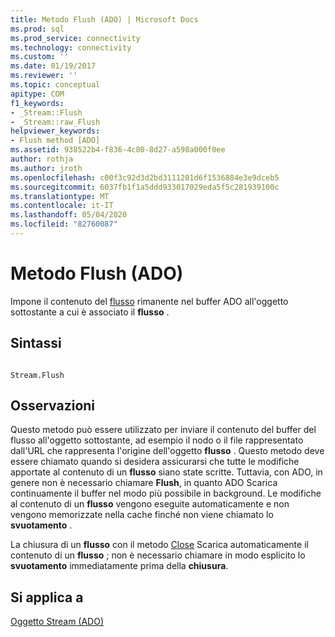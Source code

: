 ```yaml
---
title: Metodo Flush (ADO) | Microsoft Docs
ms.prod: sql
ms.prod_service: connectivity
ms.technology: connectivity
ms.custom: ''
ms.date: 01/19/2017
ms.reviewer: ''
ms.topic: conceptual
apitype: COM
f1_keywords:
- _Stream::Flush
- _Stream::raw_Flush
helpviewer_keywords:
- Flush method [ADO]
ms.assetid: 938522b4-f836-4c80-8d27-a598a000f0ee
author: rothja
ms.author: jroth
ms.openlocfilehash: c00f3c92d3d2bd3111201d6f1536884e3e9dceb5
ms.sourcegitcommit: 6037fb1f1a5ddd933017029eda5f5c281939100c
ms.translationtype: MT
ms.contentlocale: it-IT
ms.lasthandoff: 05/04/2020
ms.locfileid: "82760087"
---
```

# <a name="flush-method-ado"></a>Metodo Flush (ADO)
Impone il contenuto del [flusso](../../../ado/reference/ado-api/stream-object-ado.md) rimanente nel buffer ADO all'oggetto sottostante a cui è associato il **flusso** .  
  
## <a name="syntax"></a>Sintassi  
  
```  
  
Stream.Flush  
```  
  
## <a name="remarks"></a>Osservazioni  
 Questo metodo può essere utilizzato per inviare il contenuto del buffer del flusso all'oggetto sottostante, ad esempio il nodo o il file rappresentato dall'URL che rappresenta l'origine dell'oggetto **flusso** . Questo metodo deve essere chiamato quando si desidera assicurarsi che tutte le modifiche apportate al contenuto di un **flusso** siano state scritte. Tuttavia, con ADO, in genere non è necessario chiamare **Flush**, in quanto ADO Scarica continuamente il buffer nel modo più possibile in background. Le modifiche al contenuto di un **flusso** vengono eseguite automaticamente e non vengono memorizzate nella cache finché non viene chiamato lo **svuotamento** .  
  
 La chiusura di un **flusso** con il metodo [Close](../../../ado/reference/ado-api/close-method-ado.md) Scarica automaticamente il contenuto di un **flusso** ; non è necessario chiamare in modo esplicito lo **svuotamento** immediatamente prima della **chiusura**.  
  
## <a name="applies-to"></a>Si applica a  
 [Oggetto Stream (ADO)](../../../ado/reference/ado-api/stream-object-ado.md)
